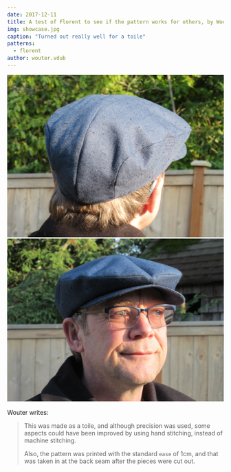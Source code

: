 ```yaml
---
date: 2017-12-11
title: A test of Florent to see if the pattern works for others, by Wouter.vdub
img: showcase.jpg
caption: "Turned out really well for a toile"
patterns:
  - florent
author: wouter.vdub
---
```


![View of the back ](high_back.jpg) ![View of the front](high_front.jpg)

Wouter writes:

> This was made as a toile, and although precision was used, some aspects could have been improved by using hand stitching, instead of machine stitching.
> 
> Also, the pattern was printed with the standard `ease` of 1cm, and that was taken in at the back seam after the pieces were cut out.

